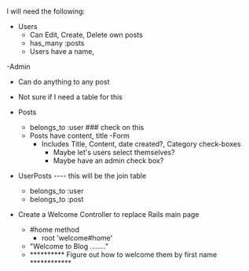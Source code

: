 I will need the following:
- Users
  - Can Edit, Create, Delete own posts
  - has_many :posts
  - Users have a name, 

-Admin
  - Can do anything to any post
  - Not sure if I need a table for this

- Posts
  - belongs_to :user ### check on this
  - Posts have content, title
  -Form
    - Includes Title, Content, date created?, Category check-boxes
      - Maybe let's users select themselves?
      - Maybe have an admin check box?

- UserPosts    ---- this will be the join table
  - belongs_to :user
  - belongs_to :post



- Create a Welcome Controller to replace Rails main page  
  - #home method
    - root 'welcome#home'
  - "Welcome to Blog ........"
  - ********** Figure out how to welcome them by first name ************





